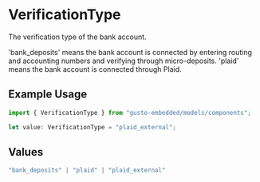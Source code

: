 # VerificationType

The verification type of the bank account.

'bank_deposits' means the bank account is connected by entering routing and accounting numbers and verifying through micro-deposits.
'plaid' means the bank account is connected through Plaid.

## Example Usage

```typescript
import { VerificationType } from "gusto-embedded/models/components";

let value: VerificationType = "plaid_external";
```

## Values

```typescript
"bank_deposits" | "plaid" | "plaid_external"
```
